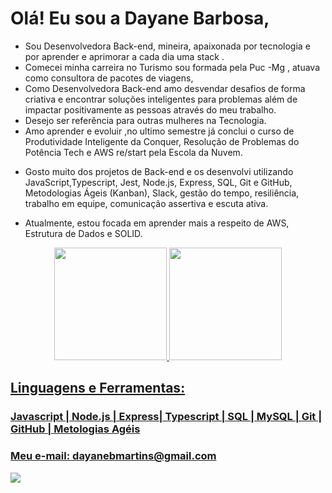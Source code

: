# Olá! Eu sou a Dayane Barbosa,

- Sou Desenvolvedora Back-end, mineira, apaixonada por tecnologia e por aprender e aprimorar a  cada dia  uma stack .
- Comecei minha carreira no Turismo sou formada pela Puc -Mg , atuava como consultora de pacotes de viagens,
- Como Desenvolvedora Back-end amo desvendar desafios de forma criativa e encontrar soluções inteligentes para problemas além de  impactar positivamente as pessoas através do meu trabalho.
- Desejo ser referência para outras mulheres na Tecnologia.
- Amo aprender e evoluir ,no ultimo semestre já conclui o curso de Produtividade Inteligente da Conquer, Resolução de Problemas do Potência Tech e AWS re/start  pela Escola da Nuvem.

* Gosto muito dos projetos de Back-end e os desenvolvi utilizando JavaScript,Typescript, Jest, Node.js, Express, SQL, Git e GitHub, Metodologias Ágeis (Kanban), Slack, gestão do tempo, resiliência, trabalho em equipe, comunicação assertiva e escuta ativa.

* Atualmente, estou focada em aprender mais a respeito de AWS, Estrutura de Dados e SOLID.

<div align="center">
  <a href="https://github.com/DAYANE1130">
  <img height="180em" src="https://github-readme-stats.vercel.app/api?username=dayane1130&show_icons=true&theme=dracula&include_all_commits=true&count_private=true"/>
  <img height="180em" src="https://github-readme-stats.vercel.app/api/top-langs/?username=dayane1130&layout=compact&langs_count=7&theme=dracula"/>
</div>

<h2>
Linguagens e Ferramentas:
</h2> 
<h3>
Javascript | Node.js | Express| Typescript | SQL | MySQL | Git | GitHub | Metologias Agéis
</h3>
  <h3>
Meu e-mail: dayanebmartins@gmail.com 
</h3>

<div> 
  <a href=https://www.linkedin.com/in/barbosa-dayane/ target="_blank"><img src="https://img.shields.io/badge/-LinkedIn-%230077B5?style=for-the-badge&logo=linkedin&logoColor=white" target="_blank"></a> 
 
 
</div>
